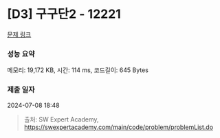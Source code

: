 # [D3] 구구단2 - 12221 

[문제 링크](https://swexpertacademy.com/main/code/problem/problemDetail.do?contestProbId=AXpz3dravpQDFATi) 

### 성능 요약

메모리: 19,172 KB, 시간: 114 ms, 코드길이: 645 Bytes

### 제출 일자

2024-07-08 18:48



> 출처: SW Expert Academy, https://swexpertacademy.com/main/code/problem/problemList.do